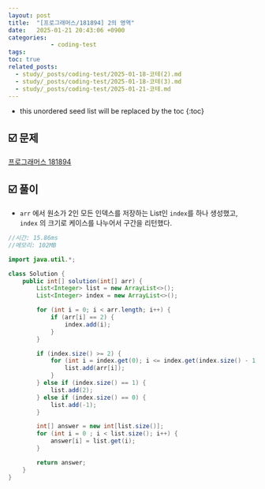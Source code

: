 ```yaml
---
layout: post
title:  "[프로그래머스/181894] 2의 영역"
date:   2025-01-21 20:43:06 +0900
categories: 
            - coding-test
tags:        
toc: true
related_posts:
  - study/_posts/coding-test/2025-01-18-코테(2).md
  - study/_posts/coding-test/2025-01-18-코테(3).md
  - study/_posts/coding-test/2025-01-21-코테.md
---
```

* this unordered seed list will be replaced by the toc
{:toc}

## ☑️ 문제

[프로그래머스 181894](https://school.programmers.co.kr/learn/courses/30/lessons/181894)

## ☑️ 풀이

- `arr` 에서 원소가 2인 모든 인덱스를 저장하는 List인 `index`를 하나 생성했고, `index` 의 크기로 케이스를 나누어서 구간을 리턴했다.

```java
//시간: 15.86ms
//메모리: 102MB

import java.util.*;

class Solution {
    public int[] solution(int[] arr) {
        List<Integer> list = new ArrayList<>();
        List<Integer> index = new ArrayList<>();

        for (int i = 0; i < arr.length; i++) {
            if (arr[i] == 2) {
                index.add(i);
            }
        }

        if (index.size() >= 2) {
            for (int i = index.get(0); i <= index.get(index.size() - 1); i++) {
                list.add(arr[i]);
            }
        } else if (index.size() == 1) {
            list.add(2);
        } else if (index.size() == 0) {
            list.add(-1);
        }

        int[] answer = new int[list.size()];
        for (int i = 0 ; i < list.size(); i++) {
            answer[i] = list.get(i);
        }

        return answer;
    }
}
```